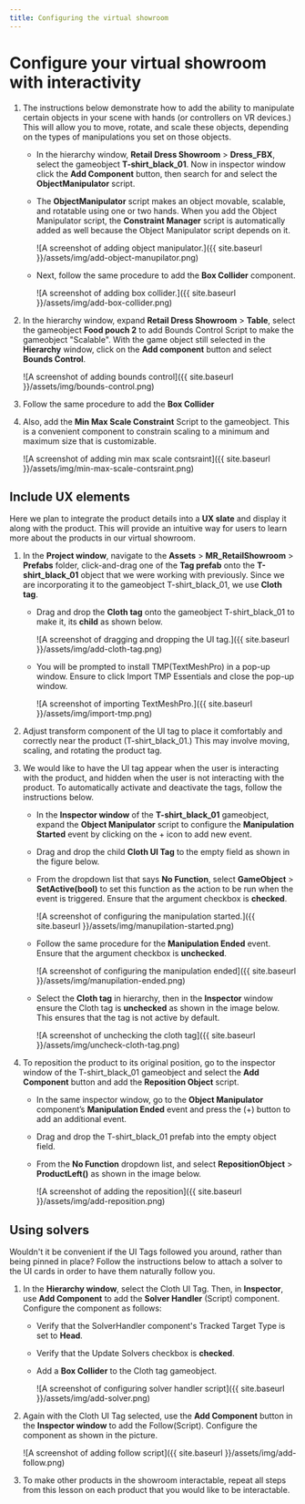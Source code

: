 ```yaml
---
title: Configuring the virtual showroom
---
```


# Configure your virtual showroom with interactivity

1. The instructions below demonstrate how to add the ability to manipulate certain objects in your scene with hands (or controllers on VR devices.) This will allow you to move, rotate, and scale these objects, depending on the types of manipulations you set on those objects.

    - In the hierarchy window, **Retail Dress Showroom** > **Dress_FBX**, select the gameobject **T-shirt_black_01**. Now in inspector window click the **Add Component** button, then search for and select the **ObjectManipulator** script.

    - The **ObjectManipulator** script makes an object movable, scalable, and rotatable using one or two hands. When you add the Object Manipulator script, the **Constraint Manager** script is automatically added as well because the Object Manipulator script depends on it.

        ![A screenshot of adding object manipulator.]({{ site.baseurl }}/assets/img/add-object-manupilator.png)

    - Next, follow the same procedure to add the **Box Collider** component.

        ![A screenshot of adding box collider.]({{ site.baseurl }}/assets/img/add-box-collider.png)

2. In the hierarchy window, expand **Retail Dress Showroom** > **Table**, select the gameobject **Food pouch 2** to add Bounds Control Script to make the gameobject "Scalable". With the game object still selected in the **Hierarchy** window, click on the **Add component** button and select **Bounds Control**.

    ![A screenshot of adding bounds control]({{ site.baseurl }}/assets/img/bounds-control.png)

3. Follow the same procedure to add the **Box Collider**

4. Also, add the **Min Max Scale Constraint** Script to the gameobject. This is a convenient component to constrain scaling to a minimum and maximum size that is customizable.

    ![A screenshot of adding min max scale contsraint]({{ site.baseurl }}/assets/img/min-max-scale-contsraint.png)

## Include UX elements

Here we plan to integrate the product details into a **UX slate** and display it along with the product. This will provide an intuitive way for users to learn more about the products in our virtual showroom. 

1. In the **Project window**, navigate to the **Assets** > **MR_RetailShowroom** > **Prefabs** folder, click-and-drag one of the **Tag prefab** onto the **T-shirt_black_01** object that we were working with previously. Since we are incorporating it to the gameobject T-shirt_black_01, we use **Cloth tag**.

    - Drag and drop the **Cloth tag** onto the gameobject T-shirt_black_01 to make it, its **child** as shown below.

        ![A screenshot of dragging and dropping the UI tag.]({{ site.baseurl }}/assets/img/add-cloth-tag.png)

    - You will be prompted to install TMP(TextMeshPro) in a pop-up window. Ensure to click Import TMP Essentials and close the pop-up window.

        ![A screenshot of importing TextMeshPro.]({{ site.baseurl }}/assets/img/import-tmp.png)

2. Adjust transform component of the UI tag to place it comfortably and correctly near the product (T-shirt_black_01.) This may involve moving, scaling, and rotating the product tag.

3. We would like to have the UI tag appear when the user is interacting with the product, and hidden when the user is not interacting with the product. To automatically activate and deactivate the tags, follow the instructions below.  

    - In the **Inspector window** of the **T-shirt_black_01** gameobject, expand the **Object Manipulator** script to configure the **Manipulation Started** event by clicking on the + icon to add new event.

    - Drag and drop the child **Cloth UI Tag** to the empty field as shown in the figure below.

    - From the dropdown list that says **No Function**, select **GameObject** > **SetActive(bool)** to set this function as the action to be run when the event is triggered. Ensure that the argument checkbox is **checked**.

        ![A screenshot of configuring the manipulation started.]({{ site.baseurl }}/assets/img/manupilation-started.png)

    - Follow the same procedure for the **Manipulation Ended** event. Ensure that the argument checkbox is **unchecked**.

        ![A screenshot of configuring the manipulation ended]({{ site.baseurl }}/assets/img/manupilation-ended.png)

     -  Select the **Cloth tag** in hierarchy, then in the **Inspector** window ensure the Cloth tag is **unchecked** as shown in the image below. This ensures that the tag is not active by default.

        ![A screenshot of unchecking the cloth tag]({{ site.baseurl }}/assets/img/uncheck-cloth-tag.png)

4. To reposition the product to its original position, go to the inspector window of the T-shirt_black_01 gameobject and select the **Add Component** button and add the **Reposition Object** script.  

    - In the same inspector window, go to the **Object Manipulator** component’s **Manipulation Ended** event and press the (+) button to add an additional event.  

    - Drag and drop the T-shirt_black_01 prefab into the empty object field.

    - From the **No Function** dropdown list, and select **RepositionObject** > **ProductLeft()** as shown in the image below.

        ![A screenshot of adding the reposition]({{ site.baseurl }}/assets/img/add-reposition.png)

## Using solvers

Wouldn't it be convenient if the UI Tags followed you around, rather than being pinned in place? Follow the instructions below to attach a solver to the UI cards in order to have them naturally follow you.  

1. In the **Hierarchy window**, select the Cloth UI Tag. Then, in **Inspector**, use **Add Component** to add the **Solver Handler** (Script) component. Configure the component as follows:

    - Verify that the SolverHandler component's Tracked Target Type is set to **Head**.

    - Verify that the Update Solvers checkbox is **checked**.

    - Add a **Box Collider** to the Cloth tag gameobject.

        ![A screenshot of configuring solver handler script]({{ site.baseurl }}/assets/img/add-solver.png)

2. Again with the Cloth UI Tag selected, use the **Add Component** button in the **Inspector window** to add the Follow(Script). Configure the component as shown in the picture.

    ![A screenshot of adding follow script]({{ site.baseurl }}/assets/img/add-follow.png)

3. To make other products in the showroom interactable, repeat all steps from this lesson on each product that you would like to be interactable.
